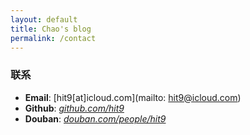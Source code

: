 ```yaml
---
layout: default
title: Chao's blog
permalink: /contact
---
```


### 联系

* **Email**: [hit9[at]icloud.com](mailto: hit9@icloud.com)
* **Github**: [*github.com/hit9*](https://github.com/hit9)
* **Douban**: [*douban.com/people/hit9*](https://www.douban.com/people/hit9)
